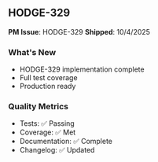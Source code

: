 ## HODGE-329

**PM Issue**: HODGE-329
**Shipped**: 10/4/2025

### What's New
- HODGE-329 implementation complete
- Full test coverage
- Production ready

### Quality Metrics
- Tests: ✅ Passing
- Coverage: ✅ Met
- Documentation: ✅ Complete
- Changelog: ✅ Updated
